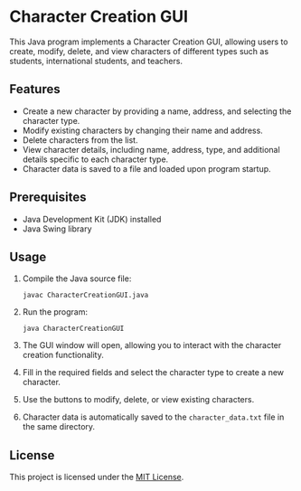 
# Character Creation GUI

This Java program implements a Character Creation GUI, allowing users to create, modify, delete, and view characters of different types such as students, international students, and teachers.

## Features

- Create a new character by providing a name, address, and selecting the character type.
- Modify existing characters by changing their name and address.
- Delete characters from the list.
- View character details, including name, address, type, and additional details specific to each character type.
- Character data is saved to a file and loaded upon program startup.

## Prerequisites

- Java Development Kit (JDK) installed
- Java Swing library

## Usage

1. Compile the Java source file:

   ```shell
   javac CharacterCreationGUI.java
   ```

2. Run the program:

   ```shell
   java CharacterCreationGUI
   ```

3. The GUI window will open, allowing you to interact with the character creation functionality.

4. Fill in the required fields and select the character type to create a new character.

5. Use the buttons to modify, delete, or view existing characters.

6. Character data is automatically saved to the `character_data.txt` file in the same directory.

## License

This project is licensed under the [MIT License](LICENSE).
```
